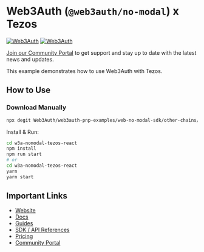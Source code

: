 # Web3Auth (`@web3auth/no-modal`) x Tezos

[![Web3Auth](https://img.shields.io/badge/Web3Auth-SDK-blue)](https://web3auth.io/docs/sdk/pnp/web/no-modal)
[![Web3Auth](https://img.shields.io/badge/Web3Auth-Community-cyan)](https://community.web3auth.io)

[Join our Community Portal](https://community.web3auth.io/) to get support and stay up to date with the latest news and updates.

This example demonstrates how to use Web3Auth with Tezos.

## How to Use

### Download Manually

```bash
npx degit Web3Auth/web3auth-pnp-examples/web-no-modal-sdk/other-chains/tezos-no-modal-example w3a-nomodal-tezos-react
```

Install & Run:

```bash
cd w3a-nomodal-tezos-react
npm install
npm run start
# or
cd w3a-nomodal-tezos-react
yarn
yarn start
```

## Important Links

- [Website](https://web3auth.io)
- [Docs](https://web3auth.io/docs)
- [Guides](https://web3auth.io/docs/content-hub?type=guides)
- [SDK / API References](https://web3auth.io/docs/sdk)
- [Pricing](https://web3auth.io/pricing.html)
- [Community Portal](https://community.web3auth.io)
